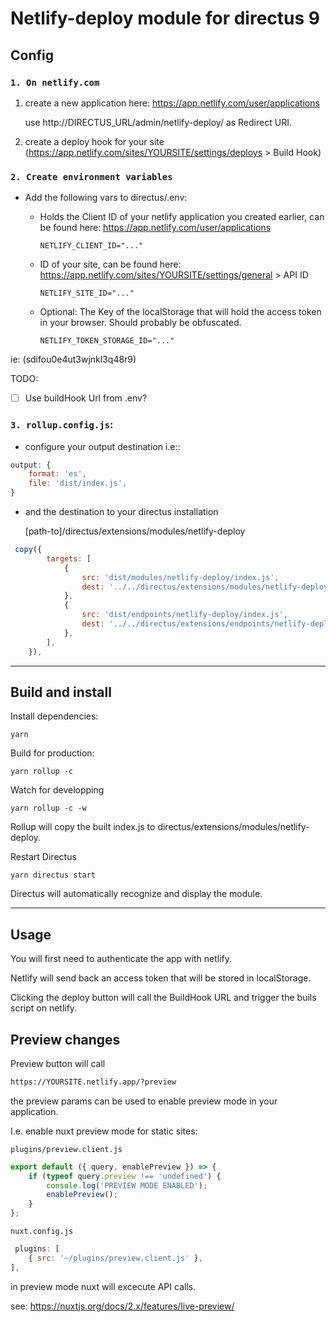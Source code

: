 # Netlify-deploy module for directus 9

## Config

### `1. On netlify.com`

1. create a new application here: https://app.netlify.com/user/applications

    use http://DIRECTUS_URL/admin/netlify-deploy/ as Redirect URI.

2. create a deploy hook for your site (https://app.netlify.com/sites/YOURSITE/settings/deploys > Build Hook)

### `2. Create environment variables`

-   Add the following vars to directus/.env:

    -   Holds the Client ID of your netlify application you created earlier, can be found here: https://app.netlify.com/user/applications

        ```
        NETLIFY_CLIENT_ID="..."
        ```

    -   ID of your site, can be found here: https://app.netlify.com/sites/YOURSITE/settings/general > API ID

        ```
        NETLIFY_SITE_ID="..."
        ```

    -   Optional: The Key of the localStorage that will hold the access token in your browser. Should probably be obfuscated.
        ```
        NETLIFY_TOKEN_STORAGE_ID="..."
        ```

ie: (sdifou0e4ut3wjnkl3q48r9)

TODO:

-   [ ] Use buildHook Url from .env?

### `3. rollup.config.js`:

-   configure your output destination i.e::

```js
output: {
    format: 'es',
    file: 'dist/index.js',
}
```

-   and the destination to your directus installation

    [path-to]/directus/extensions/modules/netlify-deploy

```js
 copy({
        targets: [
            {
                src: 'dist/modules/netlify-deploy/index.js',
                dest: '../../directus/extensions/modules/netlify-deploy',
            },
            {
                src: 'dist/endpoints/netlify-deploy/index.js',
                dest: '../../directus/extensions/endpoints/netlify-deploy',
            },
        ],
    }),
```

---

## Build and install

Install dependencies:

```
yarn
```

Build for production:

```
yarn rollup -c
```

Watch for developping

```
yarn rollup -c -w
```

Rollup will copy the built index.js to directus/extensions/modules/netlify-deploy.

Restart Directus

```
yarn directus start
```

Directus will automatically recognize and display the module.

---

## Usage

You will first need to authenticate the app with netlify.

Netlify will send back an access token that will be stored in localStorage.

Clicking the deploy button will call the BuildHook URL and trigger the buils script on netlify.

## Preview changes

Preview button will call

```html
https://YOURSITE.netlify.app/?preview
```

the preview params can be used to enable preview mode in your application.

I.e. enable nuxt preview mode for static sites:

`plugins/preview.client.js`

```js
export default ({ query, enablePreview }) => {
    if (typeof query.preview !== 'undefined') {
        console.log('PREVIEW MODE ENABLED');
        enablePreview();
    }
};
```

`nuxt.config.js`

```js
 plugins: [
    { src: '~/plugins/preview.client.js' },
],

```

in preview mode nuxt will excecute API calls.

see: https://nuxtjs.org/docs/2.x/features/live-preview/
